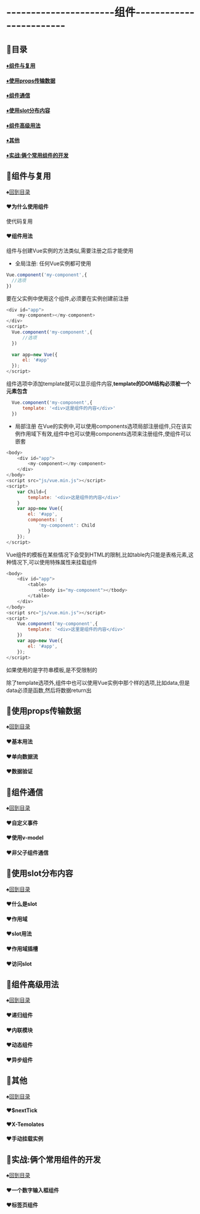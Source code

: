# ----------------------组件------------------------
<p id="title"></p>

## :fish_cake:目录
#### <a href="#p1">:diamonds:组件与复用</a>
#### <a href="#2">:diamonds:使用props传输数据</a>
#### <a href="#p3">:diamonds:组件通信</a>
#### <a href="#p4">:diamonds:使用slot分布内容</a>
#### <a href="#p5">:diamonds:组件高级用法</a>
#### <a href="#p6">:diamonds:其他</a>
#### <a href="#p7">:diamonds:实战:俩个常用组件的开发</a>
<p id="p1"></p>

## :egg:组件与复用
:spades:<a href="#title">回到目录</a><br>
#### :hearts:为什么使用组件
使代码复用
#### :hearts:组件用法
组件与创建Vue实例的方法类似,需要注册之后才能使用
+ 全局注册: 任何Vue实例都可使用
```JavaScript
Vue.component('my-component',{
  //选项
})
```
要在父实例中使用这个组件,必须要在实例创建前注册
```JavaScript
<div id="app">
    <my-component></my-component>
</div>
<script>
  Vue.component('my-component',{
      //选项
  })
  
  var app=new Vue({
      el: '#app'
  });
</script>
```
组件选项中添加template就可以显示组件内容,**template的DOM结构必须被一个元素包含**
```JavaScript
  Vue.component('my-component',{
      template: '<div>这是组件的内容</div>'
  })
```
+ 局部注册
在Vue的实例中,可以使用components选项局部注册组件,只在该实例作用域下有效,组件中也可以使用components选项来注册组件,使组件可以嵌套
```JavaScript
<body>
    <div id="app">
        <my-component></my-component>
    </div>
</body>
<script src="js/vue.min.js"></script>
<script>
    var Child={
        template: '<div>这是组件的内容</div>'
    }
    var app=new Vue({
        el: '#app',
        components: {
            'my-component': Child
        }
    });
</script>
```
Vue组件的模板在某些情况下会受到HTML的限制,比如table内只能是表格元素,这种情况下,可以使用特殊属性来挂载组件
```JavaScript
<body>
    <div id="app">
        <table>
            <tbody is="my-component"></tbody>
        </table>
    </div>
</body>
<script src="js/vue.min.js"></script>
<script>
    Vue.component('my-component',{
        template: '<div>这里是组件的内容</div>'
    })
    var app=new Vue({
        el: '#app',
    });
</script>
```
如果使用的是字符串模板,是不受限制的

除了template选项外,组件中也可以使用Vue实例中那个样的选项,比如data,但是data必须是函数,然后将数据return出
<p id="p2"></p>

## :egg:使用props传输数据
:spades:<a href="#title">回到目录</a><br>
#### :hearts:基本用法
#### :hearts:单向数据流
#### :hearts:数据验证
<p id="p3"></p>

## :egg:组件通信
:spades:<a href="#title">回到目录</a><br>
#### :hearts:自定义事件
#### :hearts:使用v-model
#### :hearts:非父子组件通信
<p id="p4"></p>

## :egg:使用slot分布内容
:spades:<a href="#title">回到目录</a><br>
#### :hearts:什么是slot
#### :hearts:作用域
#### :hearts:slot用法
#### :hearts:作用域插槽
#### :hearts:访问slot
<p id="p5"></p>

## :egg:组件高级用法
:spades:<a href="#title">回到目录</a><br>
#### :hearts:递归组件
#### :hearts:内联模块
#### :hearts:动态组件
#### :hearts:异步组件
<p id="p6"></p>

## :egg:其他
:spades:<a href="#title">回到目录</a><br>
#### :hearts:$nextTick
#### :hearts:X-Temolates
#### :hearts:手动挂载实例
<p id="p7"></p>

## :egg:实战:俩个常用组件的开发
:spades:<a href="#title">回到目录</a><br>
#### :hearts:一个数字输入框组件
#### :hearts:标签页组件
